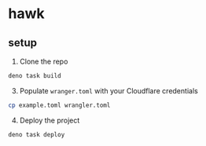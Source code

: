 # hawk

## setup

1. Clone the repo
```sh
deno task build
```

3. Populate `wranger.toml` with your Cloudflare credentials
```sh
cp example.toml wrangler.toml
```

4. Deploy the project
```sh
deno task deploy
```
